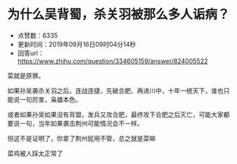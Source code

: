 # 为什么吴背蜀，杀关羽被那么多人诟病？
- 点赞数：6335
- 更新时间：2019年09月16日09时04分14秒
- 回答url：https://www.zhihu.com/question/334605159/answer/824005522
<body>
 <p data-pid="k04I4e8b">菜就是原罪。</p>
 <p data-pid="8hQxzN6t">如果孙吴袭杀关羽之后，连战连捷，先破合肥、再进川中，十年一统天下，谁也只能说一句厉害，枭雄本色。</p>
 <p data-pid="jn3hBsMp">或者如果孙吴如果没有背盟，发兵又攻合肥，最终攻下合肥之后灭亡，可能大家都要说一句，当年如果袭击荆州可能情况会不一样。</p>
 <p data-pid="0cNpGZ3R">但这不是证明了，你拿了荆州屁用不管，总之就是菜嘛</p>
 <p data-pid="pkHGUVy8">菜鸡被人踩太正常了</p>
</body>